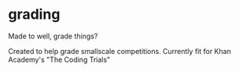 # grading
Made to well, grade things?

Created to help grade smallscale competitions. Currently fit for Khan Academy's "The Coding Trials"
